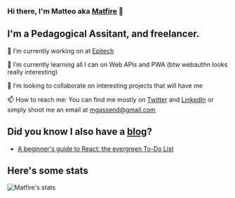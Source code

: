 ### Hi there, I'm Matteo aka [Matfire](https://matteogassend.com) 👋


## I'm a Pedagogical Assitant, and freelancer.

🔭 I’m currently working on at [Epitech](https://epitech.eu)

🌱 I’m currently learning all I can on Web APIs and PWA (btw webauthn looks really interesting)

👯 I’m looking to collaborate on interesting projects that will have me

📫 How to reach me: You can find me mostly on [Twitter](https://twitter.com/matgassend) and [LinkedIn](https://www.linkedin.com/in/matteo-gassend) or simply shoot me an email at [mgassend@gmail.com](mailto:mgassend@gmail.com)

## Did you know I also have a [blog](blog.matteogassend.com)?

<!-- BLOG-POST-LIST:START -->
- [A beginner's guide to React: the evergreen To-Do List](https://blog.matteogassend.com/a-beginners-guide-to-react-the-evergreen-to-do-list-ckdvrrpt301kcids1deticm5c)
<!-- BLOG-POST-LIST:END -->

## Here's some stats
 
 ![Matfire's stats](https://github-readme-stats.vercel.app/api?username=matfire&show_icons=true&theme=tokyonight)
